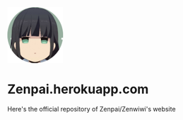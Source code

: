 <img alt="Zenpai" src="./images/profile.png" style="width:25%;"><br>

# Zenpai.herokuapp.com
Here's the official repository of Zenpai/Zenwiwi's website